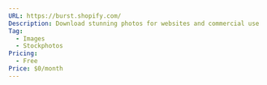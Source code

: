 ```yaml
---
URL: https://burst.shopify.com/
Description: Download stunning photos for websites and commercial use
Tag:
  - Images
  - Stockphotos
Pricing:
  - Free
Price: $0/month
---
```

